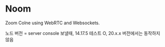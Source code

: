 # Noom

Zoom Colne using WebRTC and Websockets.

노드 버전 = server console 보낼때, 14.17.5 테스트 O, 20.x.x 버전에서는 동작하지 않음
